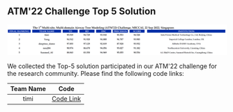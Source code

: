 ## ATM'22 Challenge Top 5 Solution
<div align=center><img src="ATM22-Challenge-Top5-Solution/result.png"></div>

We collected the Top-5 solution participated in our ATM'22 challenge for the research community. Please find the following code links:

<!-- |2|[]()|-->
| Team Name | Code |
|:----:| :----:|
| timi | [Code Link]() |